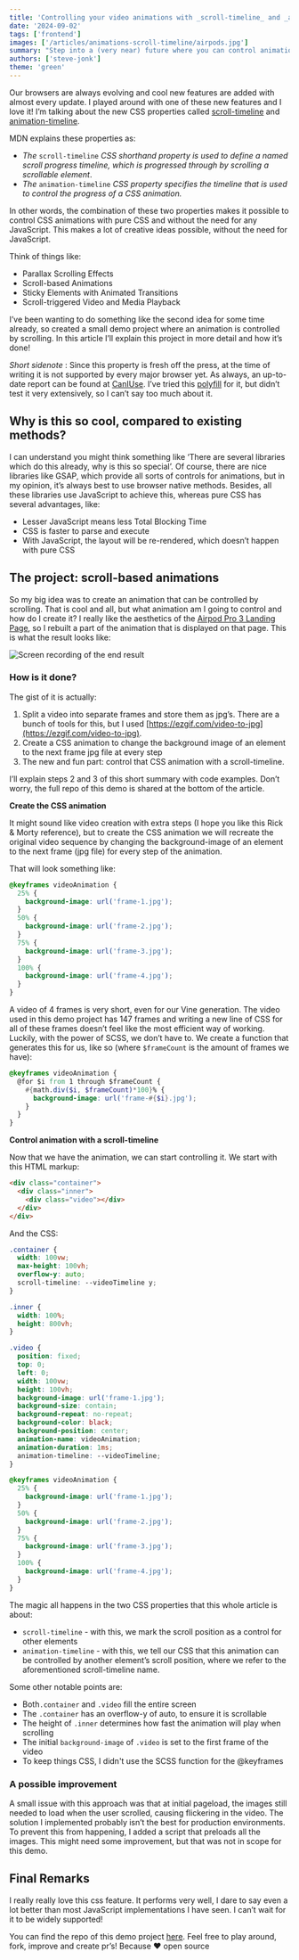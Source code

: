 ```yaml
---
title: 'Controlling your video animations with _scroll-timeline_ and _animation-timeline_'
date: '2024-09-02'
tags: ['frontend']
images: ['/articles/animations-scroll-timeline/airpods.jpg']
summary: "Step into a (very near) future where you can control animations with pure CSS and without the need for any JavaScript? In this article, I'll show you how to control your animations with the new CSS properties _scroll-timeline_ and _animation-timeline_."
authors: ['steve-jonk']
theme: 'green'
---
```


Our browsers are always evolving and cool new features are added with almost every update. I played around with one of these new features and I love it! I’m talking about the new CSS properties called [scroll-timeline](https://developer.mozilla.org/en-US/docs/Web/CSS/scroll-timeline) and [animation-timeline](https://developer.mozilla.org/en-US/docs/Web/CSS/animation-timeline).

MDN explains these properties as:

- _The_ `scroll-timeline` _CSS shorthand property is used to define a named scroll progress timeline, which is progressed through by scrolling a scrollable element_.
- _The_ `animation-timeline` _CSS property specifies the timeline that is used to control the progress of a CSS animation._

In other words, the combination of these two properties makes it possible to control CSS animations with pure CSS and without the need for any JavaScript. This makes a lot of creative ideas possible, without the need for JavaScript.

Think of things like:

- Parallax Scrolling Effects
- Scroll-based Animations
- Sticky Elements with Animated Transitions
- Scroll-triggered Video and Media Playback

I’ve been wanting to do something like the second idea for some time already, so created a small demo project where an animation is controlled by scrolling. In this article I’ll explain this project in more detail and how it’s done!

_Short sidenote_ : Since this property is fresh off the press, at the time of writing it is not supported by every major browser yet. As always, an up-to-date report can be found at [CanIUse](https://caniuse.com/mdn-css_properties_scroll-timeline). I’ve tried this [polyfill](https://github.com/flackr/scroll-timeline) for it, but didn’t test it very extensively, so I can’t say too much about it.

## Why is this so cool, compared to existing methods?

I can understand you might think something like ‘There are several libraries which do this already, why is this so special’. Of course, there are nice libraries like GSAP, which provide all sorts of controls for animations, but in my opinion, it’s always best to use browser native methods. Besides, all these libraries use JavaScript to achieve this, whereas pure CSS has several advantages, like:

- Lesser JavaScript means less Total Blocking Time
- CSS is faster to parse and execute
- With JavaScript, the layout will be re-rendered, which doesn’t happen with pure CSS

## The project: scroll-based animations

So my big idea was to create an animation that can be controlled by scrolling. That is cool and all, but what animation am I going to control and how do I create it? I really like the aesthetics of the [Airpod Pro 3 Landing Page](https://www.apple.com/airpods-3rd-generation/), so I rebuilt a part of the animation that is displayed on that page. This is what the result looks like:

<div style={{display: 'flex', justifyContent: 'center'}}>
<img src='/articles/animations-scroll-timeline/result.gif' alt='Screen recording of the end result'  />
</div>

### How is it done?

The gist of it is actually:

1. Split a video into separate frames and store them as jpg’s. There are a bunch of tools for this, but I used [https://ezgif.com/video-to-jpg](https://ezgif.com/video-to-jpg).
2. Create a CSS animation to change the background image of an element to the next frame jpg file at every step
3. The new and fun part: control that CSS animation with a scroll-timeline.

I’ll explain steps 2 and 3 of this short summary with code examples. Don’t worry, the full repo of this demo is shared at the bottom of the article.

**Create the CSS animation**

It might sound like video creation with extra steps (I hope you like this Rick & Morty reference), but to create the CSS animation we will recreate the original video sequence by changing the background-image of an element to the next frame (jpg file) for every step of the animation.

That will look something like:

```css
@keyframes videoAnimation {
  25% {
    background-image: url('frame-1.jpg');
  }
  50% {
    background-image: url('frame-2.jpg');
  }
  75% {
    background-image: url('frame-3.jpg');
  }
  100% {
    background-image: url('frame-4.jpg');
  }
}
```

A video of 4 frames is very short, even for our Vine generation. The video used in this demo project has 147 frames and writing a new line of CSS for all of these frames doesn’t feel like the most efficient way of working. Luckily, with the power of SCSS, we don’t have to. We create a function that generates this for us, like so (where `$frameCount` is the amount of frames we have):

```scss
@keyframes videoAnimation {
  @for $i from 1 through $frameCount {
    #{math.div($i, $frameCount)*100}% {
      background-image: url('frame-#{$i}.jpg');
    }
  }
}
```

**Control animation with a scroll-timeline**

Now that we have the animation, we can start controlling it. We start with this HTML markup:

```html
<div class="container">
  <div class="inner">
    <div class="video"></div>
  </div>
</div>
```

And the CSS:

```scss
.container {
  width: 100vw;
  max-height: 100vh;
  overflow-y: auto;
  scroll-timeline: --videoTimeline y;
}

.inner {
  width: 100%;
  height: 800vh;
}

.video {
  position: fixed;
  top: 0;
  left: 0;
  width: 100vw;
  height: 100vh;
  background-image: url('frame-1.jpg');
  background-size: contain;
  background-repeat: no-repeat;
  background-color: black;
  background-position: center;
  animation-name: videoAnimation;
  animation-duration: 1ms;
  animation-timeline: --videoTimeline;
}

@keyframes videoAnimation {
  25% {
    background-image: url('frame-1.jpg');
  }
  50% {
    background-image: url('frame-2.jpg');
  }
  75% {
    background-image: url('frame-3.jpg');
  }
  100% {
    background-image: url('frame-4.jpg');
  }
}
```

The magic all happens in the two CSS properties that this whole article is about:

- `scroll-timeline` - with this, we mark the scroll position as a control for other elements
- `animation-timeline` - with this, we tell our CSS that this animation can be controlled by another element’s scroll position, where we refer to the aforementioned scroll-timeline name.

Some other notable points are:

- Both`.container` and `.video` fill the entire screen
- The `.container` has an overflow-y of auto, to ensure it is scrollable
- The height of `.inner` determines how fast the animation will play when scrolling
- The initial `background-image` of `.video` is set to the first frame of the video
- To keep things CSS, I didn't use the SCSS function for the @keyframes

### A possible improvement

A small issue with this approach was that at initial pageload, the images still needed to load when the user scrolled, causing flickering in the video. The solution I implemented probably isn’t the best for production environments. To prevent this from happening, I added a script that preloads all the images. This might need some improvement, but that was not in scope for this demo.

## Final Remarks

I really really love this css feature. It performs very well, I dare to say even a lot better than most JavaScript implementations I have seen. I can’t wait for it to be widely supported!

You can find the repo of this demo project [here](https://github.com/SteveJonk/scroll-timeline-try).
Feel free to play around, fork, improve and create pr’s! Because ❤️ open source
